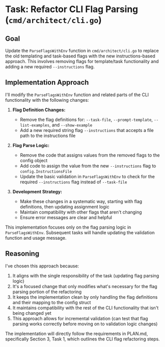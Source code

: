 # Task: Refactor CLI Flag Parsing (`cmd/architect/cli.go`)

## Goal
Update the `ParseFlagsWithEnv` function in `cmd/architect/cli.go` to replace the old templating and task-based flags with the new instructions-based approach. This involves removing flags for template/task functionality and adding a new required `--instructions` flag.

## Implementation Approach
I'll modify the `ParseFlagsWithEnv` function and related parts of the CLI functionality with the following changes:

1. **Flag Definition Changes:**
   - Remove the flag definitions for: `--task-file`, `--prompt-template`, `--list-examples`, and `--show-example`
   - Add a new required string flag `--instructions` that accepts a file path to the instructions file

2. **Flag Parse Logic:**
   - Remove the code that assigns values from the removed flags to the config object
   - Add code to assign the value from the new `--instructions` flag to `config.InstructionsFile`
   - Update the basic validation in `ParseFlagsWithEnv` to check for the required `--instructions` flag instead of `--task-file`

3. **Development Strategy:**
   - Make these changes in a systematic way, starting with flag definitions, then updating assignment logic
   - Maintain compatibility with other flags that aren't changing
   - Ensure error messages are clear and helpful

This implementation focuses only on the flag parsing logic in `ParseFlagsWithEnv`. Subsequent tasks will handle updating the validation function and usage message.

## Reasoning
I've chosen this approach because:

1. It aligns with the single responsibility of the task (updating flag parsing logic)
2. It's a focused change that only modifies what's necessary for the flag parsing portion of the refactoring
3. It keeps the implementation clean by only handling the flag definitions and their mapping to the config struct
4. It maintains compatibility with the rest of the CLI functionality that isn't being changed yet
5. This approach allows for incremental validation (can test that flag parsing works correctly before moving on to validation logic changes)

The implementation will directly follow the requirements in PLAN.md, specifically Section 3, Task 1, which outlines the CLI flag refactoring steps.